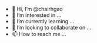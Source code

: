 - 👋 Hi, I’m @chairhgao
- 👀 I’m interested in ...
- 🌱 I’m currently learning ...
- 💞️ I’m looking to collaborate on ...
- 📫 How to reach me ...

<!---
chairhgao/chairhgao is a ✨ special ✨ repository because its `README.md` (this file) appears on your GitHub profile.
You can click the Preview link to take a look at your changes.
--->
